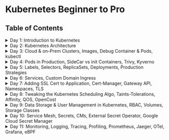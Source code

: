
# Kubernetes Beginner to Pro

## Table of Contents
<details>
<summary>Day 1: Introduction to Kubernetes</summary>

- [YAML & Linting](docs/day1/yaml_and_linting.md)
- [Linux Commands](docs/day1/linux_commands.md)
- [Docker & Kubernetes](docs/day1/docker_and_kubernetes.md)

</details>

<details>
<summary>Day 2: Kubernetes Architecture</summary>

- [What are APIs](docs/day2/api.md)
- [REST vs gRPC APIs](docs/day2/rest-grpc-api.md)
- [Daemon vs DaemonSet](docs/day2/daemon-vs-daemonset.md)
- [ETC vs ETCD](docs/day2/etc-vs-etcd.md)
- [Kubernetes Architecture Overview](docs/day2/kubernetes-architecture-overview.md)
- [Kube-Api-Server](docs/day2/kube-api-server.md)
- [Admission Controllers](docs/day2/admission-controllers.md)
- [ETCD](docs/day2/etcd.md)
- [Kube-Scheduler](docs/day2/kube-scheduler.md)
- [Kube-Controller-Manager](docs/day2/kube-controller-manager.md)
- [Kube-Proxy and Kubelet](docs/day2/kube-proxy-and-kubelet.md)
- [CRI, CSI, and CNI](docs/day2/cri-csi-cni.md)
- [Kube-Proxy vs CNI](docs/day2/kube-proxy-vs-cni.md)
- [Blog Summary: Scaling Kubernetes to 7,500 Nodes](docs/day2/scaling-kubernetes-to-7500-nodes-summary.md)
- [Optional: Scenarios on Pod Communication](docs/day2/scenarios-on-pod-communication.md)
- [Resources](docs/day2/resources.md)

</details>

<details>
<summary>Day 3: Cloud & on-Prem Clusters, Images, Debug Container & Pods, kubectl</summary>

- [Kubernetes Clusters - GKE](docs/day3/kubernetes-clusters.md)
- [Kind Cluster](docs/day3/kind-cluster.md)
- [Interview Questions: Kubernetes Version Management](docs/day3/interview-questions.md)
- [Kubeadm](docs/day3/kubeadm.md)
- [Cluster & Objects](docs/day3/cluster-and-objects.md)
- [Images](docs/day3/docker-containers.md)
- [Containers](docs/day3/understanding-containers.md)
- [Kubectl](docs/day3/kubectl.md)
- [Pods](docs/day3/pods.md)
- [Exec In The Pod](docs/day3/exec-in-the-pod.md)
- [Debug Containers](docs/day3/debug-containers.md)

</details>

<details>
<summary>Day 4: Pods in Production, SideCar vs init Containers, Trivy, Kyverno</summary>

- [Trivy: Image Security](docs/day4/image-security.md)
- ['bat' Command](docs/day4/bat-command.md)
- [Policy: Kyverno (Admission Controller)](docs/day4/kyverno.md)
- [Kube Linter: Poduction Grade YAML](docs/day4/kube-linter.md)
- [Kube Bench: Cluster Security](docs/day4/kube-bench.md)
- [Static Pods, DaemonSets, Deployments, and Back-Off Algorithms](docs/day4/static-pods.md)
- [Init Containers](docs/day4/init-container.md)
- [Sidecar vs Init Containers](docs/day4/sidecar-vs-init-containers.md)
- [Pod and Container Lifecycle](docs/day4/container-cycle.md)
- [Termination of Pods](docs/day4/termination-of-pods.md)
- [Runtime Class](docs/day4/runtime-class.md)
  
</details>

<details>
<summary>Day 5: Labels, Selectors, ReplicaSets, Deployments, Production Strategies</summary>

- [Labels & Selectors](docs/day5/labels-selectors.md)
- [Revisiting Kubernetes Architecture](docs/day5/revisiting-kubernetes-architecture.md)
- [Kubernetes YAML File Key Value Details](docs/day5/pod-yaml-file.md)
- [See Labels](docs/day5/see-labels.md)
- [kubectl Create vs Apply](docs/day5/kubectl-create-vs-apply.md)
- [Update and Add Labels](docs/day5/update-and-add-labels.md)
- [Metadata vs Spec Labels](docs/day5/metadata-vs-spec-labels.md)
- [ReplicaSets](docs/day5/replicasets.md)
- [Deployments](docs/day5/deployments.md)
- [Deployment Strategies](docs/day5/deployment-strategy.md)
- [Rollout Strategy](docs/day5/rollout-strategy.md)

</details>

<details>
<summary>Day 6: Services, Custom Domain Ingress</summary>

- [Deployments and Service](docs/day6/problems-with-deployment.md)
- [Application Deployment Begins](docs/day6/application-deployment-begins.md)
- [Service Types](docs/day6/service-types.md)
- [Endpoints vs Endpoint-Slices](docs/day6/endpoints-and-endpoint-slices.md)
- [Editing Endpoint Slices](docs/day6/editing-endpoint-slices.md)
- [Endpoint Slices Review](docs/day6/endpoint-slices-review.md)
- [Configure the --max-endpoints-per-slice Flag](docs/day6/configure-the-max-endpoints-per-slice-flag.md)
- [Ports in Services](docs/day6/ports-in-services.md)
- [IPs: Cluster, Node, and Service](docs/day6/kubernetes-ips.md)
- [ClusterIP (Service IP) vs Service IP](docs/day6/clusterip-vs-service-ip.md)
- [Load Balancer Service](docs/day6/load-balancer-service.md)
- [Ingress](docs/day6/ingress-and-ingress-controller.md)
- [Names of Some Ingress Controllers](docs/day6/names-of-some-ingress-controllers.md)
- [Annotations](docs/day6/annotations.md)
- [Ingress Class](docs/day6/use-of-ingress-class.md)
- [DNS Record Types: CNAME vs A-Record](docs/day6/cname-vs-a-record.md)
- [Optional Project: Customizing Load Balancer Algorithms in Kubernetes](docs/day6/customizing-load-balancer-algorithms.md)
- [Optional Project: Geolocation based Ingress Project](docs/day6/geolocation-ingress-step-by-step-guide.md)

</details>

<details>
<summary>Day 7: Adding SSL Cert to Application, Cert-Manager, Gateway API, Namespaces, TLS</summary>

- [Certificates Overview](docs/day7/certificates.md)
- [Certificates: Issuer vs Cluster Issuer](docs/day7/certificates-issuer-vs-cluster-issuer.md)
- [Public and Private Keys](docs/day7/public-and-private-keys.md)
- [TLS and mTLS](docs/day7/tls-and-mtls.md)
- [Let's Encrypt: Revolutionizing Web Security with Free, Automated SSL/TLS Certificates](docs/day7/lets-encrypt.md)
- [Install Cert Manager](docs/day7/install-cert-manager.md)
- [Cluster Issuer YAML Manifest](docs/day7/cluster-issuer-yaml-manifest.md)
- [Prod vs Staging Servers](docs/day7/prod-vs-staging-server.md)
- [Adding Certificates](docs/day7/adding-certificates.md)
- [Project TBD: Currency Converter + Weather App + Best Places to Visit](docs/day7/weather-app.md)
- [Problems with Ingress](docs/day7/problems-with-ingress.md)
- [Gateway API Advantages](docs/day7/advantages-of-gateway-api.md)
- [Gateway API Configuration](docs/day7/gateway-api.md)
- [HTTPRoute - forwardTo vs backendRefs](docs/day7/forwardto-vs-backendrefs.md)
- [Gateway API on Cloud Providers: GCP, AWS, and Azure](docs/day7/gateway-api-on-gcp-aws-and-azure.md)
- [Applying Multiple YAML files](docs/day7/applying-multiple-yaml-files.md)
- [Namespace](docs/day7/namespace.md)
- [Noisy Neighbour Problem](docs/day7/noisy-neighbour-problem.md)

</details>

<details>
<summary>Day 8: Tweaking the Kubernetes Scheduling Algo, Taints-Tolerations, Affinity, QOS, OpenCost</summary>

- [CPU vs Memory](docs/day8/cpu-vs-memory.md)
- [OOM Kill - Out Of Memory Kill](docs/day8/oom-kill.md)
- [QoS: Quality of Service](docs/day8/qos-quality-of-service.md)
- [Policies: API Objects, Contollers, Kubelet ](docs/day8/policies.md)
- [LimitRanges & Resource Quotas](docs/day8/limitranges-and-resourcequotas.md)
- [Kyverno vs. LimitRanges and ResourceQuotas](docs/day8/kyverno-vs-limitranges-and-resourcequotas.md)
- [Cost Optimization with OpenCost](docs/day8/cost-optimization-with-opencost.md)
- [Taints & Tolerations](docs/day8/taints-and-tolerations.md)
- [Nodename & NodeSelector](docs/day8/nodename-and-nodeselector.md)
- [Pod Topology Spread Constraints](docs/day8/pod-topology-spread-constraints.md)
- [Node Affinity and Pod Affinity/Anti-Affinity](docs/day8/node-affinity-and-pod-affinity-anti-affinity.md)

</details>

<details>
<summary>Day 9: Data Storage & User Management in Kubernetes, RBAC, Volumes, Storage Classes</summary>

- [Authentication and Authorization (AuthN & AuthZ)](docs/day9/authentication-and-authorization.md)
- [Kube Config File](docs/day9/kubeconfig-file.md)
- [Questions & Answers - Cluster](docs/day9/cluster-questions-and-answers.md)
- [RBAC: Role-Based Access Control](docs/day9/rbac.md)
- [In-Tree vs Out-of-Tree](docs/day9/in-tree-vs-out-of-tree.md)
- [Volumes & Dynamic Provisioning](docs/day9/volumes-and-dynamic-provisioning.md)
- [PV & PVC: Persistent Volumes & Persistent Volume Claims](docs/day9/persisten-volumes-and-persistent-volume-claims.md)
- [PV Modes, Dynamic Provisioning & Reclaim Policies](docs/day9/persistent-volume-modes-and-dynamic-provisioning.md)
- [Storing Images, Videos, and Other Files in Kubernetes Volumes](docs/day9/storing-images-videos-and-other-files-in-volumes.md)
- [Statically and Dynamically Provisioned PVCs](docs/day9/statically-and-dynamically-provisioned-pvc.md)
- [Role of StorageClasses in Static Provisioning of Persistent Volumes](docs/day9/role-of-storageclass-in-static-provisioning-of-persistent-volumes.md)
- [Role of StorageClasses in Dynamic Provisioning of Persistent Volumes](docs/day9/role-of-storageclass-in-dynamic-provisioning-of-persistent-volumes.md)
- [Reasons for PVC Pending State](docs/day9/reasons-for-pvc-pending-state.md)
- [Mastering kubectl Commands for PV, PVC, and SC](docs/day9/mastering-kubectl-commands-for-pv-pvc-and-sc.md)

  


</details>


<details>
<summary>Day 10: Service Mesh, Secrets, CMs, External Secret Operator, Google Cloud Secret Manager</summary>

- [ConfigMaps - Introduction & Overview](docs/day10/configmaps.md)
- [ConfigMaps - Consuming via Environment Variables](docs/day10/consuming-configmaps-using-environment-variables.md)
- [ConfigMaps - Consuming in Pods](docs/day10/consuming-configmaps-from-pod-commands.md)
- [ConfigMaps - Consuming via Files](docs/day10/configmaps-creation-and-consumption-from-files.md)
- [ConfigMaps - Consuming via Directories](docs/day10/consuming-configmaps-from-directories.md)
- [ConfigMaps - RBAC with Cloud-Based Examples](docs/day10/rbac-with-cloud-based-examples.md)
- [ConfigMaps - Interview Questions](docs/day10/interview-questions-configmaps.md)
- [Secrets - Introduction & Overview](docs/day10/secrets.md)
- [Secrets - Base64 Encoding & Decoding](docs/day10/secrets-base64-encoding-and-decoding.md)
- [Secrets - Creating Kubernetes Secrets](docs/day10/secrets-creating-kubernetes-secrets.md)
- [Secrets - Consuming via Environment Variables](docs/day10/secrets-consuming-via-environment-variables.md)
- [Secrets - Consuming via Files (Volume Mounts)](docs/day10/secrets-consuming-via-files.md)
- [Secrets - Consuming via Directories (Volume Mounts)](docs/day10/secrets-consuming-via-directories.md)
- [Secrets - Consuming in Pods](docs/day10/secrets-consuming-in-pods.md)
- [Secrets - Interview Questions](docs/day10/interview-questions-secrets.md)
- [Sealed Secrets](docs/day10/sealed-secrets.md)
- [External Secret Operator & GCSM](docs/day10/external-secret-operator-and-gcsm.md)
- [kubectl Commands to Manage and Troubleshoot Secrets](docs/day10/kubectl-commands-to-manage-and-troubleshoot-secrets.md)
- [Implementing TLS, mTLS, and Service Mesh](docs/day10/implementing-tls-mtls-and-service-mesh.md)
- [OSI Model](docs/day10/osi-model.md)
- [Sidecar vs Sidecarless Model in Service Mesh](docs/day10/sidecar-vs-sidecarless-pattern.md)
- [Distinguishing Sidecar Containers from Regular Containers](docs/day10/distinguishing-sidecar-containers-from-regular-containers.md)
- [eBPF (extended Berkeley Packet Filter)](docs/day10/ebpf.md)
- [Cilium](docs/day10/cilium.md)
- [Istio](docs/day10/istio.md)
- [Istio - ztunnel](docs/day10/ztunnel.md)
- [Istio - Dashboard](docs/day10/istio-dashboard.md)
- [Liveness Probes](docs/day10/liveness-probes.md)

  
</details>

<details>
<summary>Day 11: Monitoring, Logging, Tracing, Profiling, Prometheus, Jaeger, OTel, Grafana, eBPF</summary>


- [How to Scrape Metrics](docs/day11/how-to-scrape-metrics.md)
- [Key Metrics](docs/day11/key-metrics.md)
- [Prometheus](docs/day11/prometheus.md)
- [Grafana](docs/day11/grafana.md)
- [Logging](docs/day11/logging.md)
- [Tracing & Profiling](docs/day11/tracing-and-profiling.md)



</details>





